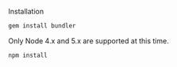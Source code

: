 Installation

```bash
gem install bundler
```

Only Node 4.x and 5.x are supported at this time.

```bash
npm install
```
